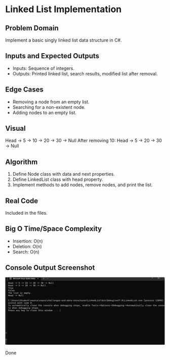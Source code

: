 # Linked List Implementation

## Problem Domain
Implement a basic singly linked list data structure in C#.

## Inputs and Expected Outputs
- Inputs: Sequence of integers.
- Outputs: Printed linked list, search results, modified list after removal.

## Edge Cases
- Removing a node from an empty list.
- Searching for a non-existent node.
- Adding nodes to an empty list.

## Visual
Head -> 5 -> 10 -> 20 -> 30 -> Null
After removing 10:
Head -> 5 -> 20 -> 30 -> Null

## Algorithm
1. Define Node class with data and next properties.
2. Define LinkedList class with head property.
3. Implement methods to add nodes, remove nodes, and print the list.

## Real Code
Included in the files.

## Big O Time/Space Complexity
- Insertion: O(n)
- Deletion: O(n)
- Search: O(n)

## Console Output Screenshot
![Console Output](Screenshot1.png)

Done
